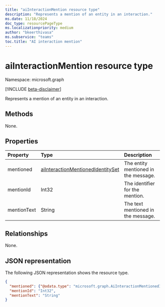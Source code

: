 ```yaml
---
title: "aiInteractionMention resource type"
description: "Represents a mention of an entity in an interaction."
ms.date: 11/18/2024
doc_type: resourcePageType
ms.localizationpriority: medium
author: "bkeerthivasa"
ms.subservice: "teams"
toc.title: "AI interaction mention"
---
```


# aiInteractionMention resource type

Namespace: microsoft.graph

[!INCLUDE [beta-disclaimer](../../includes/beta-disclaimer.md)]

Represents a mention of an entity in an interaction.

## Methods

None.

## Properties

| Property   | Type | Description |
|:---------------|:--------|:----------|
| mentioned | [aiInteractionMentionedIdentitySet](../resources/aiinteractionmentionedidentityset.md) | The entity mentioned in the message. |
| mentionId | Int32 | The identifier for the mention. |
| mentionText | String | The text mentioned in the message. |

## Relationships

None.

## JSON representation

The following JSON representation shows the resource type.

<!--{
  "blockType": "resource",
  "optionalProperties": [],
  "keyProperty": "id",
  "baseType": "microsoft.graph.entity",
  "@odata.type": "microsoft.graph.aiInteractionMention"
}-->

```json
{
  "mentioned": {"@odata.type": "microsoft.graph.AiInteractionMentionedIdentitySet"},
  "mentionId": "Int32",
  "mentionText": "String"
}
```
